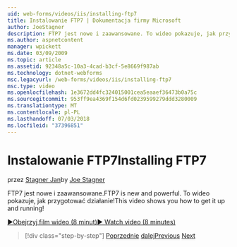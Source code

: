 ```yaml
---
uid: web-forms/videos/iis/installing-ftp7
title: Instalowanie FTP7 | Dokumentacja firmy Microsoft
author: JoeStagner
description: FTP7 jest nowe i zaawansowane. To wideo pokazuje, jak przygotować działanie!
ms.author: aspnetcontent
manager: wpickett
ms.date: 03/09/2009
ms.topic: article
ms.assetid: 92348a5c-10a3-4cad-b3cf-5e8669f987ab
ms.technology: dotnet-webforms
msc.legacyurl: /web-forms/videos/iis/installing-ftp7
msc.type: video
ms.openlocfilehash: 1e3672dd4fc324015001cea5eaaef36473b0a75c
ms.sourcegitcommit: 953ff9ea4369f154d6fd0239599279ddd3280009
ms.translationtype: MT
ms.contentlocale: pl-PL
ms.lasthandoff: 07/03/2018
ms.locfileid: "37396851"
---
```

<a name="installing-ftp7"></a><span data-ttu-id="88839-104">Instalowanie FTP7</span><span class="sxs-lookup"><span data-stu-id="88839-104">Installing FTP7</span></span>
====================
<span data-ttu-id="88839-105">przez [Stagner Jan](https://github.com/JoeStagner)</span><span class="sxs-lookup"><span data-stu-id="88839-105">by [Joe Stagner](https://github.com/JoeStagner)</span></span>

<span data-ttu-id="88839-106">FTP7 jest nowe i zaawansowane.</span><span class="sxs-lookup"><span data-stu-id="88839-106">FTP7 is new and powerful.</span></span> <span data-ttu-id="88839-107">To wideo pokazuje, jak przygotować działanie!</span><span class="sxs-lookup"><span data-stu-id="88839-107">This video shows you how to get it up and running!</span></span>

[<span data-ttu-id="88839-108">&#9654;Obejrzyj film wideo (8 minut)</span><span class="sxs-lookup"><span data-stu-id="88839-108">&#9654; Watch video (8 minutes)</span></span>](https://channel9.msdn.com/Blogs/ASP-NET-Site-Videos/installing-ftp7)

> [!div class="step-by-step"]
> <span data-ttu-id="88839-109">[Poprzednie](creating-a-site-with-iis7-manager.md)
> [dalej](bit-rate-throttling.md)</span><span class="sxs-lookup"><span data-stu-id="88839-109">[Previous](creating-a-site-with-iis7-manager.md)
[Next](bit-rate-throttling.md)</span></span>
